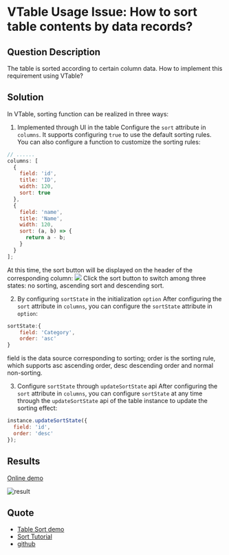 # VTable Usage Issue: How to sort table contents by data records?

## Question Description

The table is sorted according to certain column data. How to implement this requirement using VTable?

## Solution

In VTable, sorting function can be realized in three ways:

1. Implemented through UI in the table
   Configure the `sort` attribute in `columns`. It supports configuring `true` to use the default sorting rules. You can also configure a function to customize the sorting rules:

```javascript
// ......
columns: [
  {
    field: 'id',
    title: 'ID',
    width: 120,
    sort: true
  },
  {
    field: 'name',
    title: 'Name',
    width: 120,
    sort: (a, b) => {
      return a - b;
    }
  }
];
```

At this time, the sort button will be displayed on the header of the corresponding column:
![](/vtable/faq/6-0.png)
Click the sort button to switch among three states: no sorting, ascending sort and descending sort.

2. By configuring `sortState` in the initialization `option`
   After configuring the `sort` attribute in `columns`, you can configure the `sortState` attribute in `option`:

```javascript
sortState:{
    field: 'Category',
    order: 'asc'
}
```

field is the data source corresponding to sorting; order is the sorting rule, which supports asc ascending order, desc descending order and normal non-sorting.

3. Configure `sortState` through `updateSortState` api
   After configuring the `sort` attribute in `columns`, you can configure `sortState` at any time through the `updateSortState` api of the table instance to update the sorting effect:

```javascript
instance.updateSortState({
  field: 'id',
  order: 'desc'
});
```

## Results

[Online demo](https://codesandbox.io/s/vtable-sort-w869fk)

![result](/vtable/faq/6-1.png)

## Quote

- [Table Sort demo](https://visactor.io/vtable/demo/basic-functionality/sort)
- [Sort Tutorial](https://visactor.io/vtable/guide/basic_function/sort/list_sort)
- [github](https://github.com/VisActor/VTable)

